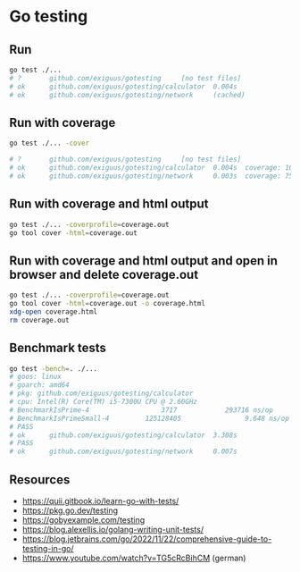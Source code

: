 # Go testing

## Run

```bash
go test ./...
# ?       github.com/exiguus/gotesting     [no test files]
# ok      github.com/exiguus/gotesting/calculator  0.004s
# ok      github.com/exiguus/gotesting/network     (cached)
```

## Run with coverage

```bash
go test ./... -cover

# ?       github.com/exiguus/gotesting     [no test files]
# ok      github.com/exiguus/gotesting/calculator  0.004s  coverage: 100.0% of statements
# ok      github.com/exiguus/gotesting/network     0.003s  coverage: 75.0% of statements
```

## Run with coverage and html output

```bash
go test ./... -coverprofile=coverage.out
go tool cover -html=coverage.out
```

## Run with coverage and html output and open in browser and delete coverage.out

```bash
go test ./... -coverprofile=coverage.out
go tool cover -html=coverage.out -o coverage.html
xdg-open coverage.html
rm coverage.out
```

## Benchmark tests

```bash
go test -bench=. ./...
# goos: linux
# goarch: amd64
# pkg: github.com/exiguus/gotesting/calculator
# cpu: Intel(R) Core(TM) i5-7300U CPU @ 2.60GHz
# BenchmarkIsPrime-4                  3717            293716 ns/op
# BenchmarkIsPrimeSmall-4         125128405                9.648 ns/op
# PASS
# ok      github.com/exiguus/gotesting/calculator  3.308s
# PASS
# ok      github.com/exiguus/gotesting/network     0.007s
```


## Resources

- <https://quii.gitbook.io/learn-go-with-tests/>
- <https://pkg.go.dev/testing>
- <https://gobyexample.com/testing>
- <https://blog.alexellis.io/golang-writing-unit-tests/>
- <https://blog.jetbrains.com/go/2022/11/22/comprehensive-guide-to-testing-in-go/>
- <https://www.youtube.com/watch?v=TG5cRcBihCM> (german)
